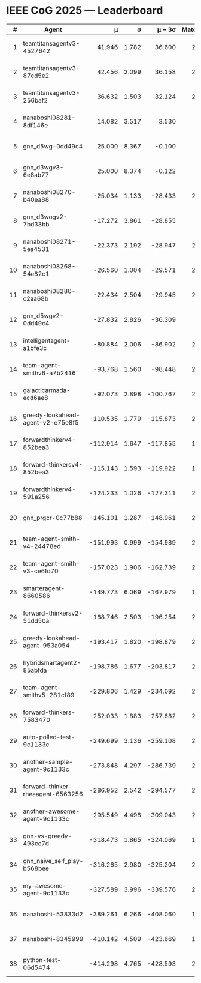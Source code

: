 # IEEE CoG 2025 — Leaderboard

| # | Agent | μ | σ | μ − 3σ | Matches | Updated |
|---:|---|---:|---:|---:|---:|---|
| 1 | teamtitansagentv3-4527642 | 41.946 | 1.782 | 36.600 | 2220 | 2025-08-29 04:06 |
| 2 | teamtitansagentv3-87cd5e2 | 42.456 | 2.099 | 36.158 | 2060 | 2025-08-29 04:06 |
| 3 | teamtitansagentv3-256baf2 | 36.632 | 1.503 | 32.124 | 2280 | 2025-08-29 04:06 |
| 4 | nanaboshi08281-8df146e | 14.082 | 3.517 | 3.530 | 70 | 2025-08-29 04:06 |
| 5 | gnn_d5wg-0dd49c4 | 25.000 | 8.367 | -0.100 | 80 | 2025-08-29 04:06 |
| 6 | gnn_d3wgv3-6e8ab77 | 25.000 | 8.374 | -0.122 | 98 | 2025-08-29 04:06 |
| 7 | nanaboshi08270-b40ea88 | -25.034 | 1.133 | -28.433 | 2400 | 2025-08-29 04:06 |
| 8 | gnn_d3wogv2-7bd33bb | -17.272 | 3.861 | -28.855 | 88 | 2025-08-29 04:06 |
| 9 | nanaboshi08271-5ea4531 | -22.373 | 2.192 | -28.947 | 2560 | 2025-08-29 04:06 |
| 10 | nanaboshi08268-54e82c1 | -26.560 | 1.004 | -29.571 | 2200 | 2025-08-29 04:06 |
| 11 | nanaboshi08280-c2aa68b | -22.434 | 2.504 | -29.945 | 2040 | 2025-08-29 04:06 |
| 12 | gnn_d5wgv2-0dd49c4 | -27.832 | 2.826 | -36.309 | 100 | 2025-08-29 04:06 |
| 13 | intelligentagent-a1bfe3c | -80.884 | 2.006 | -86.902 | 2030 | 2025-08-29 04:06 |
| 14 | team-agent-smithv6-a7b2416 | -93.768 | 1.560 | -98.448 | 2360 | 2025-08-29 04:06 |
| 15 | galacticarmada-ecd6ae8 | -92.073 | 2.898 | -100.767 | 2260 | 2025-08-29 04:06 |
| 16 | greedy-lookahead-agent-v2-e75e8f5 | -110.535 | 1.779 | -115.873 | 2190 | 2025-08-29 04:06 |
| 17 | forwardthinkerv4-852bea3 | -112.914 | 1.647 | -117.855 | 1829 | 2025-08-29 04:06 |
| 18 | forward-thinkersv4-852bea3 | -115.143 | 1.593 | -119.922 | 1808 | 2025-08-29 04:06 |
| 19 | forwardthinkerv4-591a256 | -124.233 | 1.026 | -127.311 | 2084 | 2025-08-29 04:06 |
| 20 | gnn_prgcr-0c77b88 | -145.101 | 1.287 | -148.961 | 2150 | 2025-08-29 04:06 |
| 21 | team-agent-smith-v4-24478ed | -151.993 | 0.999 | -154.989 | 2258 | 2025-08-29 04:06 |
| 22 | team-agent-smith-v3-ce6fd70 | -157.023 | 1.906 | -162.739 | 2658 | 2025-08-29 04:06 |
| 23 | smarteragent-8660586 | -149.773 | 6.069 | -167.979 | 1816 | 2025-08-29 04:06 |
| 24 | forward-thinkersv2-51dd50a | -188.746 | 2.503 | -196.254 | 2144 | 2025-08-29 04:06 |
| 25 | greedy-lookahead-agent-953a054 | -193.417 | 1.820 | -198.879 | 2178 | 2025-08-29 04:06 |
| 26 | hybridsmartagent2-85abfda | -198.786 | 1.677 | -203.817 | 2171 | 2025-08-29 04:06 |
| 27 | team-agent-smithv5-281cf89 | -229.806 | 1.429 | -234.092 | 2220 | 2025-08-29 04:06 |
| 28 | forward-thinkers-7583470 | -252.033 | 1.883 | -257.682 | 2120 | 2025-08-29 04:06 |
| 29 | auto-polled-test-9c1133c | -249.699 | 3.136 | -259.108 | 2280 | 2025-08-29 04:06 |
| 30 | another-sample-agent-9c1133c | -273.848 | 4.297 | -286.739 | 2380 | 2025-08-29 04:06 |
| 31 | forward-thinker-rheaagent-6563256 | -286.952 | 2.542 | -294.577 | 2044 | 2025-08-29 04:06 |
| 32 | another-awesome-agent-9c1133c | -295.549 | 4.498 | -309.043 | 2000 | 2025-08-29 04:06 |
| 33 | gnn-vs-greedy-493cc7d | -318.473 | 1.865 | -324.069 | 1640 | 2025-08-29 04:06 |
| 34 | gnn_naive_self_play-b568bee | -316.265 | 2.980 | -325.204 | 2000 | 2025-08-29 04:06 |
| 35 | my-awesome-agent-9c1133c | -327.589 | 3.996 | -339.576 | 2160 | 2025-08-29 04:06 |
| 36 | nanaboshi-53833d2 | -389.261 | 6.266 | -408.060 | 1800 | 2025-08-29 04:06 |
| 37 | nanaboshi-8345999 | -410.142 | 4.509 | -423.669 | 1820 | 2025-08-29 04:06 |
| 38 | python-test-06d5474 | -414.298 | 4.765 | -428.593 | 2150 | 2025-08-29 04:06 |
